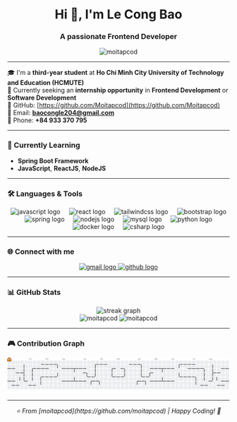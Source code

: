 <h1 align="center">Hi 👋, I'm Le Cong Bao</h1>
<h3 align="center">A passionate Frontend Developer</h3>
<p align="center">
  <img src="https://komarev.com/ghpvc/?username=moitapcod&label=Profile%20views&color=0e75b6&style=flat" alt="moitapcod" />
</p>

---

🎓 I'm a **third-year student** at **Ho Chi Minh City University of Technology and Education (HCMUTE)**  
🚀 Currently seeking an **internship opportunity** in **Frontend Development** or **Software Development**  
📌 GitHub: [https://github.com/Moitapcod](https://github.com/Moitapcod)  
📧 Email: **baocongle204@gmail.com**  
📱 Phone: **+84 933 370 795**

---

### 🌱 Currently Learning
- **Spring Boot Framework**
- **JavaScript**, **ReactJS**, **NodeJS**

---

### 🛠️ Languages & Tools
<div align="center">
  <img src="https://skillicons.dev/icons?i=js" height="50" alt="javascript logo"  />
  <img width="12" />
  <img src="https://skillicons.dev/icons?i=react" height="50" alt="react logo"  />
  <img width="12" />
  <img src="https://skillicons.dev/icons?i=tailwind" height="50" alt="tailwindcss logo"  />
  <img width="12" />
  <img src="https://skillicons.dev/icons?i=bootstrap" height="50" alt="bootstrap logo"  />
  <img width="12" />
  <img src="https://skillicons.dev/icons?i=spring" height="50" alt="spring logo"  />
  <img width="12" />
  <img src="https://skillicons.dev/icons?i=nodejs" height="50" alt="nodejs logo"  />
  <img width="12" />
  <img src="https://skillicons.dev/icons?i=mysql" height="50" alt="mysql logo"  />
  <img width="12" />
  <img src="https://skillicons.dev/icons?i=py" height="50" alt="python logo"  />
  <img width="12" />
  <img src="https://skillicons.dev/icons?i=docker" height="50" alt="docker logo"  />
  <img width="12" />
  <img src="https://skillicons.dev/icons?i=cs" height="50" alt="csharp logo"  />
</div>

---

### 🌐 Connect with me
<div align="center">
  <a href="mailto:baocongle204@gmail.com">
    <img src="https://img.shields.io/static/v1?message=Gmail&logo=gmail&label=&color=D14836&logoColor=white&labelColor=&style=for-the-badge" height="35" alt="gmail logo"  />
  </a>
  <a href="https://github.com/Moitapcod">
    <img src="https://img.shields.io/static/v1?message=GitHub&logo=github&label=&color=181717&logoColor=white&labelColor=&style=for-the-badge" height="35" alt="github logo"  />
  </a>
</div>

---

### 📊 GitHub Stats
<div align="center">
  <img src="https://streak-stats.demolab.com?user=moitapcod&locale=en&mode=daily&theme=default&hide_border=false&border_radius=5&order=3" height="150" alt="streak graph"  />
</div>

<div align="center">
  <img src="https://github-readme-stats.vercel.app/api?username=moitapcod&show_icons=true&locale=en" alt="moitapcod" height="165" />
  <img src="https://github-readme-stats.vercel.app/api/top-langs?username=moitapcod&show_icons=true&locale=en&layout=compact" alt="moitapcod" height="165" />
</div>

---

### 🎮 Contribution Graph
<picture>
  <source media="(prefers-color-scheme: dark)" srcset="https://raw.githubusercontent.com/moitapcod/moitapcod/output/pacman-contribution-graph-dark.svg">
  <source media="(prefers-color-scheme: light)" srcset="https://raw.githubusercontent.com/moitapcod/moitapcod/output/pacman-contribution-graph.svg">
  <img alt="pacman contribution graph" src="https://raw.githubusercontent.com/moitapcod/moitapcod/output/pacman-contribution-graph.svg">
</picture>

---

<div align="center">
  <i>⭐️ From [moitapcod](https://github.com/moitapcod) | Happy Coding! 🚀</i>
</div>
